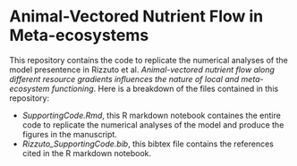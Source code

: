 # Animal-Vectored Nutrient Flow in Meta-ecosystems

This repository contains the code to replicate the numerical analyses of the model presentence in Rizzuto et al. _Animal-vectored nutrient flow along different resource gradients influences the nature of local and meta-ecosystem functioning_.
Here is a breakdown of the files contained in this repository:

* _SupportingCode.Rmd_, this R markdown notebook containes the entire code to replicate the numerical analyses of the model and produce the figures in the manuscript.
* _Rizzuto_SupportingCode.bib_, this bibtex file contains the references cited in the R markdown notebook.
